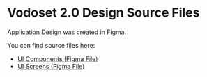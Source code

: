 
# Vodoset 2.0 Design Source Files

Application Design was created in Figma.

You can find source files here:
- [UI Components (Figma File)][ui_components_link]
- [UI Screens (Figma File)][ui_screens_link]


[ui_components_link]: https://www.figma.com/file/fEVQId3qezmgaxjNChDVSM/Vodoset-2.0?node-id=0%3A1
[ui_screens_link]: https://www.figma.com/file/fEVQId3qezmgaxjNChDVSM/Vodoset-2.0?node-id=11%3A12